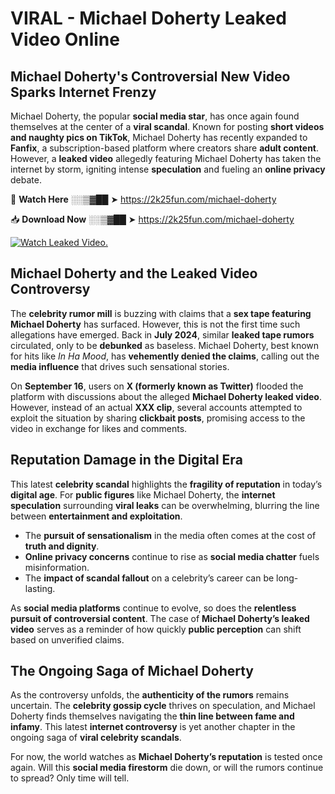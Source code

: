 # VIRAL - Michael Doherty Leaked Video Online

## **Michael Doherty's Controversial New Video Sparks Internet Frenzy**  

Michael Doherty, the popular **social media star**, has once again found themselves at the center of a **viral scandal**. Known for posting **short videos and naughty pics on TikTok**, Michael Doherty has recently expanded to **Fanfix**, a subscription-based platform where creators share **adult content**. However, a **leaked video** allegedly featuring Michael Doherty has taken the internet by storm, igniting intense **speculation** and fueling an **online privacy** debate.  

🔴 **Watch Here** ░░▒▓██ ➤ https://2k25fun.com/michael-doherty  

📥 **Download Now** ░░▒▓██ ➤ https://2k25fun.com/michael-doherty  

[![Watch Leaked Video.](https://miro.medium.com/v2/resize:fit:828/format:webp/1*cilzJN44JGOrTw9NJCrNHA.gif "Watch Leaked Video")](https://2k25fun.com/michael-doherty)

## **Michael Doherty and the Leaked Video Controversy**  

The **celebrity rumor mill** is buzzing with claims that a **sex tape featuring Michael Doherty** has surfaced. However, this is not the first time such allegations have emerged. Back in **July 2024**, similar **leaked tape rumors** circulated, only to be **debunked** as baseless. Michael Doherty, best known for hits like *In Ha Mood*, has **vehemently denied the claims**, calling out the **media influence** that drives such sensational stories.  

On **September 16**, users on **X (formerly known as Twitter)** flooded the platform with discussions about the alleged **Michael Doherty leaked video**. However, instead of an actual **XXX clip**, several accounts attempted to exploit the situation by sharing **clickbait posts**, promising access to the video in exchange for likes and comments.  

## **Reputation Damage in the Digital Era**  

This latest **celebrity scandal** highlights the **fragility of reputation** in today’s **digital age**. For **public figures** like Michael Doherty, the **internet speculation** surrounding **viral leaks** can be overwhelming, blurring the line between **entertainment and exploitation**.  

- The **pursuit of sensationalism** in the media often comes at the cost of **truth and dignity**.  
- **Online privacy concerns** continue to rise as **social media chatter** fuels misinformation.  
- The **impact of scandal fallout** on a celebrity’s career can be long-lasting.  

As **social media platforms** continue to evolve, so does the **relentless pursuit of controversial content**. The case of **Michael Doherty’s leaked video** serves as a reminder of how quickly **public perception** can shift based on unverified claims.  

## **The Ongoing Saga of Michael Doherty**  

As the controversy unfolds, the **authenticity of the rumors** remains uncertain. The **celebrity gossip cycle** thrives on speculation, and Michael Doherty finds themselves navigating the **thin line between fame and infamy**. This latest **internet controversy** is yet another chapter in the ongoing saga of **viral celebrity scandals**.  

For now, the world watches as **Michael Doherty’s reputation** is tested once again. Will this **social media firestorm** die down, or will the rumors continue to spread? Only time will tell.